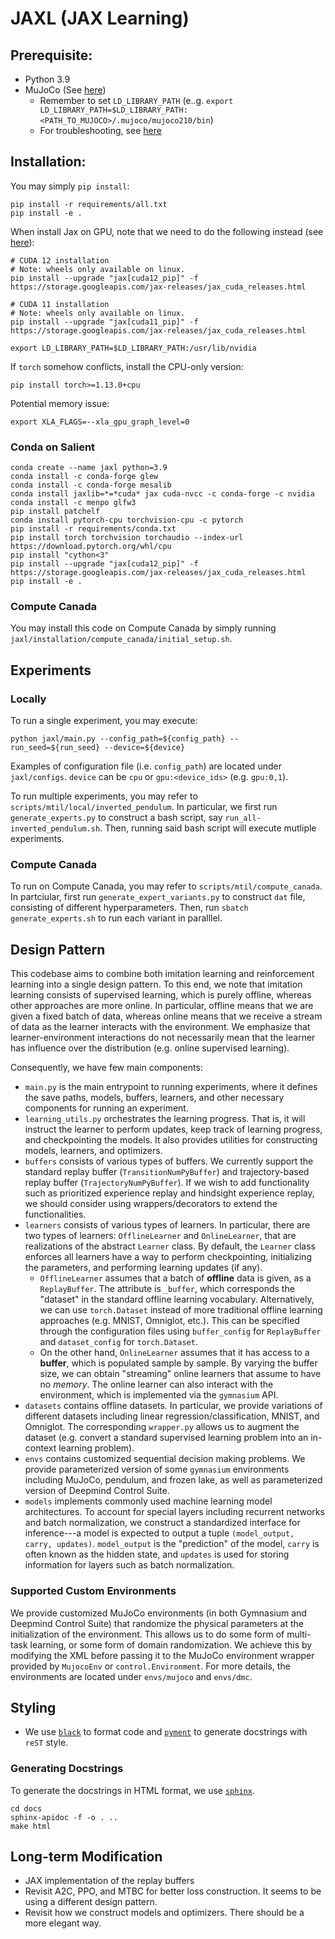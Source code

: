 # JAXL (JAX Learning)
## Prerequisite:
- Python 3.9
- MuJoCo (See [here](https://github.com/openai/mujoco-py#install-mujoco))
  - Remember to set `LD_LIBRARY_PATH` (e..g. `export LD_LIBRARY_PATH=$LD_LIBRARY_PATH:<PATH_TO_MUJOCO>/.mujoco/mujoco210/bin`)
  - For troubleshooting, see [here](https://github.com/openai/mujoco-py#ubuntu-installtion-troubleshooting)

## Installation:
You may simply `pip install`:
```
pip install -r requirements/all.txt
pip install -e .
```

When install Jax on GPU, note that we need to do the following instead (see [here](https://github.com/google/jax#installation)):
```
# CUDA 12 installation
# Note: wheels only available on linux.
pip install --upgrade "jax[cuda12_pip]" -f https://storage.googleapis.com/jax-releases/jax_cuda_releases.html

# CUDA 11 installation
# Note: wheels only available on linux.
pip install --upgrade "jax[cuda11_pip]" -f https://storage.googleapis.com/jax-releases/jax_cuda_releases.html

export LD_LIBRARY_PATH=$LD_LIBRARY_PATH:/usr/lib/nvidia
```

If `torch` somehow conflicts, install the CPU-only version:
```
pip install torch>=1.13.0+cpu
```

Potential memory issue:
```
export XLA_FLAGS=--xla_gpu_graph_level=0
```

### Conda on Salient
```
conda create --name jaxl python=3.9
conda install -c conda-forge glew
conda install -c conda-forge mesalib
conda install jaxlib=*=*cuda* jax cuda-nvcc -c conda-forge -c nvidia
conda install -c menpo glfw3
pip install patchelf
conda install pytorch-cpu torchvision-cpu -c pytorch
pip install -r requirements/conda.txt
pip install torch torchvision torchaudio --index-url https://download.pytorch.org/whl/cpu
pip install "cython<3"
pip install --upgrade "jax[cuda12_pip]" -f https://storage.googleapis.com/jax-releases/jax_cuda_releases.html
pip install -e .
```

### Compute Canada
You may install this code on Compute Canada by simply running `jaxl/installation/compute_canada/initial_setup.sh`.

## Experiments
### Locally
To run a single experiment, you may execute:
```
python jaxl/main.py --config_path=${config_path} --run_seed=${run_seed} --device=${device}
```
Examples of configuration file (i.e. `config_path`) are located under `jaxl/configs`.
`device` can be `cpu` or `gpu:<device_ids>` (e.g. `gpu:0,1`).

To run multiple experiments, you may refer to `scripts/mtil/local/inverted_pendulum`.
In particular, we first run `generate_experts.py` to construct a bash script, say `run_all-inverted_pendulum.sh`.
Then, running said bash script will execute mutliple experiments.

### Compute Canada
To run on Compute Canada, you may refer to `scripts/mtil/compute_canada`.
In partciular, first run `generate_expert_variants.py` to construct `dat` file, consisting of different hyperparameters.
Then, run `sbatch generate_experts.sh` to run each variant in paralllel.

## Design Pattern
This codebase aims to combine both imitation learning and reinforcement learning into a single design pattern.
To this end, we note that imitation learning consists of supervised learning, which is purely offline, whereas other approaches are more online.
In particular, offline means that we are given a fixed batch of data, whereas online means that we receive a stream of data as the learner interacts with the environment.
We emphasize that learner-environment interactions do not necessarily mean that the learner has influence over the distribution (e.g. online supervised learning).

Consequently, we have few main components:
- `main.py` is the main entrypoint to running experiments, where it defines the save paths, models, buffers, learners, and other necessary components for running an experiment.
- `learning_utils.py` orchestrates the learning progress.
That is, it will instruct the learner to perform updates, keep track of learning progress, and checkpointing the models.
It also provides utilities for constructing models, learners, and optimizers.
- `buffers` consists of various types of buffers.
We currently support the standard replay buffer (`TransitionNumPyBuffer`) and trajectory-based replay buffer (`TrajectoryNumPyBuffer`).
If we wish to add functionality such as prioritized experience replay and hindsight experience replay, we should consider using wrappers/decorators to extend the functionalities.
- `learners` consists of various types of learners.
In particular, there are two types of learners: `OfflineLearner` and `OnlineLearner`, that are realizations of the abstract `Learner` class.
By default, the `Learner` class enforces all learners have a way to perform checkpointing, initializing the parameters, and performing learning updates (if any).
  - `OfflineLearner` assumes that a batch of **offline** data is given, as a `ReplayBuffer`.
  The attribute is `_buffer`, which corresponds the "dataset" in the standard offline learning vocabulary.
  Alternatively, we can use `torch.Dataset` instead of more traditional offline learning approaches (e.g. MNIST, Omniglot, etc.).
  This can be specified through the configuration files using `buffer_config` for `ReplayBuffer` and `dataset_config` for `torch.Dataset`.
  - On the other hand, `OnlineLearner` assumes that it has access to a **buffer**, which is populated sample by sample.
  By varying the buffer size, we can obtain "streaming" online learners that assume to have no *memory*.
  The online learner can also interact with the environment, which is implemented via the `gymnasium` API.
- `datasets` contains offline datasets.
In particular, we provide variations of different datasets including linear regression/classification, MNIST, and Omniglot.
The corresponding `wrapper.py` allows us to augment the dataset (e.g. convert a standard supervised learning problem into an in-context learning problem).
- `envs` contains customized sequential decision making problems.
We provide parameterized version of some `gymnasium` environments including MuJoCo, pendulum, and frozen lake, as well as parameterized version of Deepmind Control Suite.
- `models` implements commonly used machine learning model architectures.
To account for special layers including recurrent networks and batch normalization, we construct a standardized interface for inference---a model is expected to output a tuple `(model_output, carry, updates)`.
`model_output` is the "prediction" of the model, `carry` is often known as the hidden state, and `updates` is used for storing information for layers such as batch normalization.

### Supported Custom Environments
We provide customized MuJoCo environments (in both Gymnasium and Deepmind Control Suite) that randomize the physical parameters at the initialization of the environment. This allows us to do some form of multi-task learning, or some form of domain randomization. We achieve this by modifying the XML before passing it to the MuJoCo environment wrapper provided by `MujocoEnv` or `control.Environment`. For more details, the environments are located under `envs/mujoco` and `envs/dmc`.

## Styling
- We use [`black`](https://github.com/psf/black/blob/main/README.md) to format code and [`pyment`](https://github.com/dadadel/pyment/blob/master/README.rst) to generate docstrings with `reST` style.

### Generating Docstrings
To generate the docstrings in HTML format, we use [`sphinx`](https://github.com/sphinx-doc/sphinx).
```
cd docs
sphinx-apidoc -f -o . ..
make html​
```

## Long-term Modification
- JAX implementation of the replay buffers
- Revisit A2C, PPO, and MTBC for better loss construction.
It seems to be using a different design pattern.
- Revisit how we construct models and optimizers.
There should be a more elegant way.
